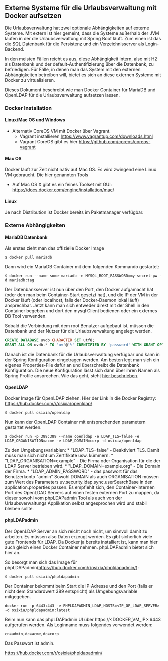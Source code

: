 ## Externe Systeme für die Urlaubsverwaltung mit Docker aufsetzen
Die Urlaubsverwaltung hat zwei optionale Abhängigkeiten auf externe Systeme. Mit extern ist hier gemeint, dass die
Systeme außerhalb der JVM laufen in der die Urlaubsverwaltung mit Spring Boot läuft. Zum einen ist das die SQL Datenbank
für die Persistenz und ein Verzeichnisserver als Login-Backend.

In den meisten Fällen reicht es aus, diese Abhängigkeit intern, also mit H2 als Datenbank und der
default-Authentifizierung über die Datenbank, zu befriedigen. Für Fälle, in denen man das System mit den externen
Abhängigkeiten betreiben will, bietet es sich an diese externen Systeme mit Docker zu virtualisieren.

Dieses Dokument beschreibt wie man Docker Container für MariaDB und OpenLDAP für die Urlaubsverwaltung aufsetzen lassen.

### Docker Installation
#### Linux/Mac OS und Windows
 * Alternativ CoreOS VM mit Docker über Vagrant.
    * Vagrant installieren https://www.vagrantup.com/downloads.html
    * Vagrant CoreOS gibt es hier https://github.com/coreos/coreos-vagrant
#### Mac OS
Docker läuft zur Zeit nicht nativ auf Mac OS. Es wird zwingend eine Linux VM gebraucht. Die hier genannten Tools 
 * Auf Mac OS X gibt es ein feines Toolset mit GUI: https://docs.docker.com/engine/installation/mac/
#### Linux
Je nach Distribution ist Docker bereits im Paketmanager verfügbar.

### Externe Abhängigkeiten
#### MariaDB Datenbank
Als erstes zieht man das offizielle Docker Image
```
$ docker pull mariadb
```

Dann wird ein MariaDB Container mit dem folgenden Kommando gestartet:
```
$ docker run --name some-mariadb -e MYSQL_ROOT_PASSWORD=my-secret-pw -d mariadb:tag
```

Der Datenbankserver ist nun über den Port, den Docker aufgamacht hat (oder den man beim Container-Start gesetzt hat), 
und die IP der VM in der Docker läuft (oder localhost, falls der Docker-Daemon lokal läuft) ansprechbar.
Jetzt kann man sich entweder direkt mit der Shell in den Container begeben und dort den mysql Client bedienen oder 
ein externes DB Tool verwenden.
 
Sobald die Verbindung mit dem root Benutzer aufgebaut ist, müssen die Datenbank und der Nutzer für die Urlaubsverwaltung
angelegt werden.
``` sql
CREATE DATABASE uvdb CHARACTER SET utf8;
GRANT ALL ON uvdb.* TO 'uv'@'%' IDENTIFIED BY 'password' WITH GRANT OPTION;
```

Danach ist die Datenbank für die Urlaubsverwaltung verfügbar und kann in der Spring Konfiguration eingetragen werden. Am
besten legt man sich ein eigenes Properties-File dafür an und überschreibt die Datenbank Konfiguration. Die neue
Konfiguration lässt sich dann über ihren Namen als Spring Profile ansprechen. Wie das geht, steht [hier beschrieben](README.md#mvn_profiles).

#### OpenLDAP
Docker Image für OpenLDAP ziehen. Hier der Link in die Docker Registry: https://hub.docker.com/r/osixia/openldap/
```
$ docker pull osixia/openldap
```

Nun kann der OpenLDAP Container mit entsprechenden parametern gestartet werden.
```
$ docker run -p 389:389 --name openldap -e LDAP_TLS=false -e LDAP_ORGANISATION=acme -e LDAP_DOMAIN=corp -d osixia/openldap
```
Zu den Umgebungsvariablen:
    * "LDAP_TLS=false" - Deaktiviert TLS. Damit muss man sich nicht um Zertifikate usw. kümmern. 
    * "LDAP_ORGANISATION=example" - Die Firma oder Organisation für die der LDAP Server betrieben wird.
    * "LDAP_DOMAIN=example.org" - Die Domain der Firma.
    * "LDAP_ADMIN_PASSWORD" - das passwort für das Benutzerkonto "admin"
Sowohl DOMAIN als auch ORGANISATION müssen zum Wert des Parameters uv.security.ldap.sync.userSearchBase in den
application.properties passen.
Es empfiehlt sich, den Container-internen Port des OpenLDAD Servers auf einen festen externen Port zu mappen, da dieser
sowohl vom phpLDAPadmin Tool als auch von der Urlaubsverwaltungs Applikation selbst angesprochen wird und stabil bleiben
sollte.

#### phpLDAPadmin
Der OpenLDAP Server an sich reicht noch nicht, um sinnvoll damit zu arbeiten. Es müssen also Daten erzeugt werden.  Es
gibt sicherlich viele gute Frontends für LDAP. Da Docker ja bereits installiert ist, kann man hier auch gleich einen
Docker Container nehmen. phpLDAPadmin bietet sich hier an.

So besorgt man sich das Image für phpLDAPadmin(https://hub.docker.com/r/osixia/phpldapadmin/):
```
$ docker pull osixia/phpldapadmin
```

Der Container bekommt beim Start die IP-Adresse und den Port (falls er nicht dem Standardwert 389 entspricht) als
Umgebungsvariable mitgegeben.
```
docker run -p 6443:443 -e PHPLDAPADMIN_LDAP_HOSTS=<IP_OF_LDAP_SERVER> -d osixia/phpldapadmin:latest
```

Beim nun kann das phpLDAPadmin UI über https://<DOCKER_VM_IP>:6443 aufgerufen werden. Als Loginname muss folgendes
verwendet werden:
```
cn=admin,dc=acme,dc=corp
```

Das Passwort ist admin.


https://hub.docker.com/r/osixia/phpldapadmin/
